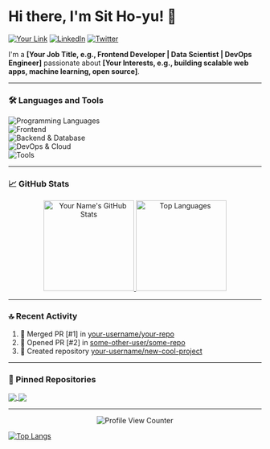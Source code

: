 # Hi there, I'm Sit Ho-yu! 👋

[![Your Link](https://img.shields.io/badge/My_Portfolio-000?style=for-the-badge&logo=ko-fi&logoColor=white)](https://your-portfolio-link.com)
[![LinkedIn](https://img.shields.io/badge/LinkedIn-0077B5?style=for-the-badge&logo=linkedin&logoColor=white)](https://linkedin.com/in/your-profile)
[![Twitter](https://img.shields.io/badge/Twitter-1DA1F2?style=for-the-badge&logo=twitter&logoColor=white)](https://twitter.com/your-handle)

I'm a **[Your Job Title, e.g., Frontend Developer | Data Scientist | DevOps Engineer]** passionate about **[Your Interests, e.g., building scalable web apps, machine learning, open source]**.

---

### 🛠️ Languages and Tools

<p align="left">
    <!-- Programming Languages -->
    <img src="https://skillicons.dev/icons?i=js,ts,python,java,cpp,go,rust" alt="Programming Languages" />
    <br/>
    <!-- Frontend -->
    <img src="https://skillicons.dev/icons?i=react,vue,nextjs,html,css,tailwind,sass" alt="Frontend" />
    <br/>
    <!-- Backend & DB -->
    <img src="https://skillicons.dev/icons?i=nodejs,express,django,flask,postgres,mysql,mongodb,redis" alt="Backend & Database" />
    <br/>
    <!-- DevOps & Cloud -->
    <img src="https://skillicons.dev/icons?i=git,github,gitlab,docker,kubernetes,aws,gcp,azure,linux,bash" alt="DevOps & Cloud" />
    <br/>
    <!-- Tools -->
    <img src="https://skillicons.dev/icons?i=vscode,idea,postman,figma" alt="Tools" />
</p>

---

### 📈 GitHub Stats

<p align="center">
  <a href="https://github.com/your-username">
    <img height="180em" src="https://github-readme-stats.vercel.app/api?username=your-username&show_icons=true&theme=radical&hide_border=true&count_private=true" alt="Your Name's GitHub Stats" />
    <img height="180em" src="https://github-readme-stats.vercel.app/api/top-langs/?username=your-username&theme=radical&hide_border=true&layout=compact&langs_count=8" alt="Top Languages" />
  </a>
</p>

---

### 🔝 Recent Activity

<!--START_SECTION:activity-->
<!-- This section is auto-generated by `github-activity` - it will be empty until you set it up -->
1. 🎉 Merged PR [#1] in [your-username/your-repo](https://github.com/your-username/your-repo)
2. 💪 Opened PR [#2] in [some-other-user/some-repo](https://github.com/some-other-user/some-repo)
3. 🚀 Created repository [your-username/new-cool-project](https://github.com/your-username/new-cool-project)
<!--END_SECTION:activity-->

---

### 📌 Pinned Repositories

<a href="https://github.com/your-username/awesome-project">
  <img align="center" src="https://github-readme-stats.vercel.app/api/pin/?username=your-username&repo=awesome-project&theme=radical" />
</a>
<a href="https://github.com/your-username/another-project">
  <img align="center" src="https://github-readme-stats.vercel.app/api/pin/?username=your-username&repo=another-project&theme=radical" />
</a>

---

<p align="center">
  <img src="https://komarev.com/ghpvc/?username=your-username&label=Profile%20Views&color=0e75b6&style=flat" alt="Profile View Counter" />
</p>

[![Top Langs](https://github-readme-stats.vercel.app/api/top-langs/?username=anuraghazra&hide=C++)](https://github.com/anuraghazra/github-readme-stats)
